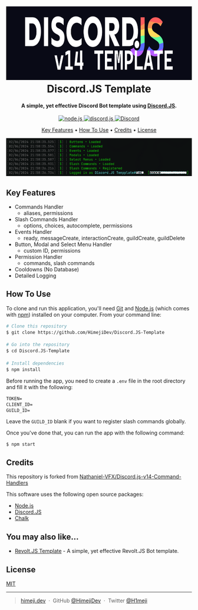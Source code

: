 <h1 align="center">
  <br>
  <a href="https://github.com/HimejiDev/Discord.JS-Template"><img src="assets\logo.png" alt="Discord.JS Template" height="200"></a>
  <br>
  Discord.JS Template
  <br>
</h1>

<h4 align="center">A simple, yet effective Discord Bot template using <a href="https://discord.js.org/" target="_blank">Discord.JS</a>.</h4>

<p align="center">
  <a href="https://nodejs.org/">
    <img src="https://img.shields.io/badge/node-16.9.x-brightgreen?style=for-the-badge" alt="node.js">
  </a>
  <a href="https://discord.js.org/">
    <img src="https://img.shields.io/badge/discord.js-v14-blue?style=for-the-badge" alt="discord.js">
  </a>
  <a href="https://badge.fury.io/js/electron-markdownify">
    <img src="https://img.shields.io/badge/💬-discord-red?style=for-the-badge"
    alt="Discord">
  </a>
</p>

<p align="center">
  <a href="#key-features">Key Features</a> •
  <a href="#how-to-use">How To Use</a> •
  <a href="#credits">Credits</a> •
  <a href="#license">License</a>
</p>

![screenshot](assets\console.png)

## Key Features

- Commands Handler
  - aliases, permissions
- Slash Commands Handler
  - options, choices, autocomplete, permissions
- Events Handler
  - ready, messageCreate, interactionCreate, guildCreate, guildDelete
- Button, Modal and Select Menu Handler
  - custom ID, permissions
- Permission Handler
  - commands, slash commands
- Cooldowns (No Database)
- Detailed Logging

## How To Use

To clone and run this application, you'll need [Git](https://git-scm.com) and [Node.js](https://nodejs.org/en/download/) (which comes with [npm](http://npmjs.com)) installed on your computer. From your command line:

```bash
# Clone this repository
$ git clone https://github.com/HimejiDev/Discord.JS-Template

# Go into the repository
$ cd Discord.JS-Template

# Install dependencies
$ npm install
```

Before running the app, you need to create a `.env` file in the root directory and fill it with the following:

```env
TOKEN=
CLIENT_ID=
GUILD_ID=
```

Leave the `GUILD_ID` blank if you want to register slash commands globally.

Once you've done that, you can run the app with the following command:

```bash
$ npm start
```

## Credits

This repository is forked from [Nathaniel-VFX/Discord.js-v14-Command-Handlers](https://github.com/Nathaniel-VFX/Discord.js-v14-Command-Handlers)

This software uses the following open source packages:

- [Node.js](https://nodejs.org/)
- [Discord.JS](https://discord.js.org/)
- [Chalk](https://www.npmjs.com/package/chalk)

## You may also like...

- [Revolt.JS Template](https://github.com/HimejiDev/Revolt.JS-Template) - A simple, yet effective Revolt.JS Bot template.

## License

[MIT](LICENSE)

---

> [himeji.dev](https://www.himeji.dev/) &nbsp;&middot;&nbsp;
> GitHub [@HimejiDev](https://github.com/HimejiDev) &nbsp;&middot;&nbsp;
> Twitter [@H1meji](https://twitter.com/H1m3ji)
